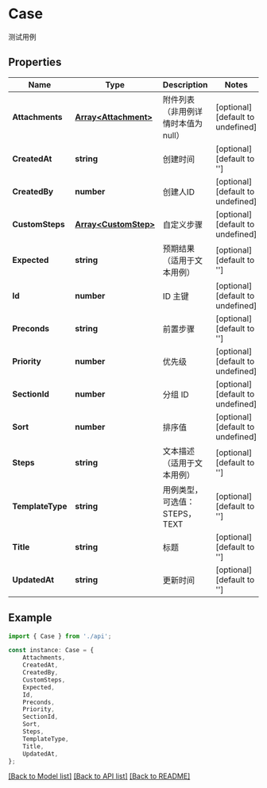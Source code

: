 # Case

测试用例

## Properties

Name | Type | Description | Notes
------------ | ------------- | ------------- | -------------
**Attachments** | [**Array&lt;Attachment&gt;**](Attachment.md) | 附件列表（非用例详情时本值为null） | [optional] [default to undefined]
**CreatedAt** | **string** | 创建时间 | [optional] [default to '']
**CreatedBy** | **number** | 创建人ID | [optional] [default to undefined]
**CustomSteps** | [**Array&lt;CustomStep&gt;**](CustomStep.md) | 自定义步骤 | [optional] [default to undefined]
**Expected** | **string** | 预期结果 （适用于文本用例） | [optional] [default to '']
**Id** | **number** | ID 主键 | [optional] [default to undefined]
**Preconds** | **string** | 前置步骤 | [optional] [default to '']
**Priority** | **number** | 优先级 | [optional] [default to undefined]
**SectionId** | **number** | 分组 ID | [optional] [default to undefined]
**Sort** | **number** | 排序值 | [optional] [default to undefined]
**Steps** | **string** | 文本描述（适用于文本用例） | [optional] [default to '']
**TemplateType** | **string** | 用例类型，可选值：STEPS，TEXT | [optional] [default to '']
**Title** | **string** | 标题 | [optional] [default to '']
**UpdatedAt** | **string** | 更新时间 | [optional] [default to '']

## Example

```typescript
import { Case } from './api';

const instance: Case = {
    Attachments,
    CreatedAt,
    CreatedBy,
    CustomSteps,
    Expected,
    Id,
    Preconds,
    Priority,
    SectionId,
    Sort,
    Steps,
    TemplateType,
    Title,
    UpdatedAt,
};
```

[[Back to Model list]](../README.md#documentation-for-models) [[Back to API list]](../README.md#documentation-for-api-endpoints) [[Back to README]](../README.md)
